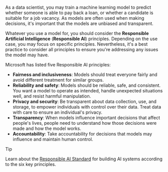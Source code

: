 As a data scientist, you may train a machine learning model to predict whether someone is able to pay back a loan, or whether a candidate is suitable for a job vacancy. As models are often used when making decisions, it's important that the models are unbiased and transparent.

Whatever you use a model for, you should consider the **Responsible Artificial Intelligence** (**Responsible AI**) principles. Depending on the use case, you may focus on specific principles. Nevertheless, it's a best practice to consider all principles to ensure you're addressing any issues the model may have.

Microsoft has listed five Responsible AI principles:

- **Fairness and inclusiveness**: Models should treat everyone fairly and avoid different treatment for similar groups.
- **Reliability and safety**: Models should be reliable, safe, and consistent. You want a model to operate as intended, handle unexpected situations well, and resist harmful manipulation.
- **Privacy and security**: Be transparent about data collection, use, and storage, to empower individuals with control over their data. Treat data with care to ensure an individual's privacy.
- **Transparency**: When models influence important decisions that affect people's lives, people need to understand how those decisions were made and how the model works.
- **Accountability**: Take accountability for decisions that models may influence and maintain human control.

> [!Tip]
> Learn about the [Responsible AI Standard](https://blogs.microsoft.com/wp-content/uploads/prod/sites/5/2022/06/Microsoft-Responsible-AI-Standard-v2-General-Requirements-3.pdf) for building AI systems according to the six key principles.
